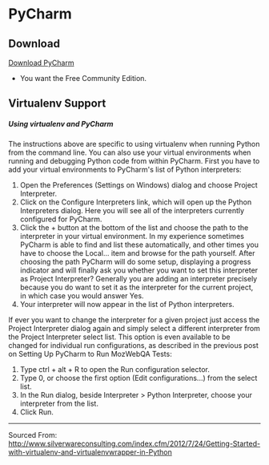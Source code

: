 # PyCharm


## Download
[Download PyCharm](http://www.jetbrains.com/pycharm/)
* You want the Free Community Edition.

## Virtualenv Support

##### Using virtualenv and PyCharm
The instructions above are specific to using virtualenv when running Python from the command line. You can also use your virtual environments when running and debugging Python code from within PyCharm. First you have to add your virtual environments to PyCharm's list of Python interpreters:

1. Open the Preferences (Settings on Windows) dialog and choose Project Interpreter.
2. Click on the Configure Interpreters link, which will open up the Python Interpreters dialog. Here you will see all of the interpreters currently configured for PyCharm.
3. Click the + button at the bottom of the list and choose the path to the interpreter in your virtual environment. In my experience sometimes PyCharm is able to find and list these automatically, and other times you have to choose the Local... item and browse for the path yourself. After choosing the path PyCharm will do some setup, displaying a progress indicator and will finally ask you whether you want to set this interpreter as Project Interpreter? Generally you are adding an interpreter precisely because you do want to set it as the interpreter for the current project, in which case you would answer Yes.
4. Your interpreter will now appear in the list of Python interpreters.


If ever you want to change the interpreter for a given project just access the Project Interpreter dialog again and simply select a different interpreter from the Project Interpreter select list. This option is even available to be changed for individual run configurations, as described in the previous post on Setting Up PyCharm to Run MozWebQA Tests:

1. Type ctrl + alt + R to open the Run configuration selector.
2. Type 0, or choose the first option (Edit configurations...) from the select list.
3. In the Run dialog, beside Interpreter > Python Interpreter, choose your interpreter from the list.
4. Click Run.

- - -
Sourced From:
http://www.silverwareconsulting.com/index.cfm/2012/7/24/Getting-Started-with-virtualenv-and-virtualenvwrapper-in-Python
